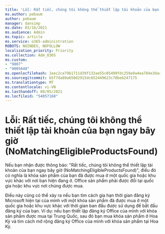 ```yaml
---
title: 'Lỗi: Rất tiếc, chúng tôi không thể thiết lập tài khoản của bạn ngay bây giờ (NoMatchingEligibleProductsFound)'
ms.author: pebaum
author: pebaum
manager: dansimp
ms.date: 03/16/2021
ms.audience: Admin
ms.topic: article
ms.service: o365-administration
ROBOTS: NOINDEX, NOFOLLOW
localization_priority: Priority
ms.collection: Adm_O365
ms.custom:
- "9807"
- "9005648"
ms.openlocfilehash: 1eec2ce79b1711d39f132ae55c05499fdc259a9a4ea784e3dac4ecf89d8cc4bc
ms.sourcegitcommit: b5f7da89a650d2915dc652449623c78be6247175
ms.translationtype: MT
ms.contentlocale: vi-VN
ms.lasthandoff: 08/05/2021
ms.locfileid: "54057160"
---
```

# <a name="error-sorry-we-cant-set-up-your-account-right-now-nomatchingeligibleproductsfound"></a>Lỗi: Rất tiếc, chúng tôi không thể thiết lập tài khoản của bạn ngay bây giờ (NoMatchingEligibleProductsFound)

Nếu bạn nhận được thông báo: "Rất tiếc, chúng tôi không thể thiết lập tài khoản của bạn ngay bây giờ (NoMatchingEligibleProductsFound)", điều đó có nghĩa là khóa sản phẩm của bạn đã được mua ở một quốc gia hoặc khu vực khác với nơi bạn hiện đang ở. Office sản phẩm phải được đổi tại quốc gia hoặc khu vực nơi chúng được mua.

Điều này cũng có thể xảy ra nếu bạn tìm cách gia hạn thời gian đăng ký Microsoft hiện tại của mình với một khóa sản phẩm đã được mua ở một quốc gia hoặc khu vực khác với thời gian ban đầu được sử dụng để bắt đầu đăng ký của bạn. Ví dụ: nếu bạn thiết lập đăng ký Office của mình với khóa sản phẩm được mua tại Trung Quốc, sau đó bạn mua khóa sản phẩm ở Hoa Kỳ và tìm cách mở rộng đăng ký Office của mình với khóa sản phẩm tại Hoa Kỳ.